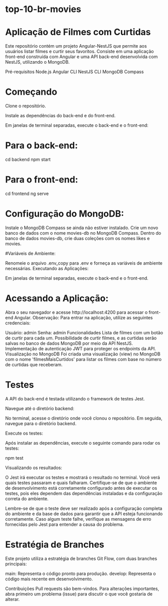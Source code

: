 # top-10-br-movies

# Aplicação de Filmes com Curtidas
Este repositório contém um projeto Angular-NestJS que permite aos usuários listar filmes e curtir seus favoritos. Consiste em uma aplicação front-end construída com Angular e uma API back-end desenvolvida com NestJS, utilizando o MongoDB.

Pré-requisitos
Node.js
Angular CLI
NestJS CLI
MongoDB Compass


# Começando
Clone o repositório.

Instale as dependências do back-end e do front-end.

Em janelas de terminal separadas, execute o back-end e o front-end:

# Para o back-end:
cd backend 
npm start

# Para o front-end:
cd frontend 
ng serve

# Configuração do MongoDB:

Instale o MongoDB Compass se ainda não estiver instalado.
Crie um novo banco de dados com o nome movies-db no MongoDB Compass.
Dentro do banco de dados movies-db, crie duas coleções com os nomes likes e movies.

#Variáveis de Ambiente:

Renomeie o arquivo .env_copy para .env e forneça as variáveis de ambiente necessárias.
Executando as Aplicações:

Em janelas de terminal separadas, execute o back-end e o front-end.

# Acessando a Aplicação:

Abra o seu navegador e acesse http://localhost:4200 para acessar o front-end Angular.
Observação: Para entrar na aplicação, utilize as seguintes credenciais:

Usuário: admin
Senha: admin
Funcionalidades
Lista de filmes com um botão de curtir para cada um.
Possibilidade de curtir filmes, e as curtidas serão salvas no banco de dados MongoDB por meio da API NestJS.
Implementação de autenticação JWT para proteger os endpoints da API.
Visualização no MongoDB
Foi criada uma visualização (view) no MongoDB com o nome 'filmesMaisCurtidos' para listar os filmes com base no número de curtidas que receberam.

# Testes
A API do back-end é testada utilizando o framework de testes Jest.

Navegue até o diretório backend:

No terminal, acesse o diretório onde você clonou o repositório.
Em seguida, navegue para o diretório backend.

Execute os testes:

Após instalar as dependências, execute o seguinte comando para rodar os testes:

npm test

Visualizando os resultados:

O Jest irá executar os testes e mostrará o resultado no terminal. Você verá quais testes passaram e quais falharam.
Certifique-se de que o ambiente de desenvolvimento está corretamente configurado antes de executar os testes, pois eles dependem das dependências instaladas e da configuração correta do ambiente.

Lembre-se de que o teste deve ser realizado após a configuração completa do ambiente e da base de dados para garantir que a API esteja funcionando corretamente. Caso algum teste falhe, verifique as mensagens de erro fornecidas pelo Jest para entender a causa do problema.

# Estratégia de Branches
Este projeto utiliza a estratégia de branches Git Flow, com duas branches principais:

main: Representa o código pronto para produção.
develop: Representa o código mais recente em desenvolvimento.


Contribuições
Pull requests são bem-vindos. Para alterações importantes, abra primeiro um problema (issue) para discutir o que você gostaria de alterar.
 

